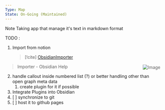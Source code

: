 ```yaml
---
Type: Map
State: On-Going (Maintained)
---
```


Note Taking app that manage it's text in markdown format

TODO : 
1. Import from notion
   > [!cite] [ObsidianImporter](https://help.obsidian.md/Plugins/Importer) 
> <img src="" alt="Image" style="max-width: 100%; max-height: 100px; float: right; clear: right; margin-left: 1rem;margin-bottom: 2px;margin-top: 2px;"/> Importer - Obsidian Help
2. handle callout inside numbered list (?) or better handling other than open graph meta data
	1. create plugin for it if possible
3. Integrate Plugins into Obsidian
4. [ ] synchronize to git
5. [ ] host it to github pages